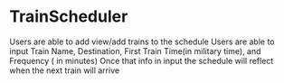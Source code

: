 # TrainScheduler

Users are able to add view/add trains to the schedule
Users are able to input Train Name, Destination, 
First Train Time(in military time), and Frequency ( in minutes)
Once that info in input the schedule will reflect  when the next train will arrive
